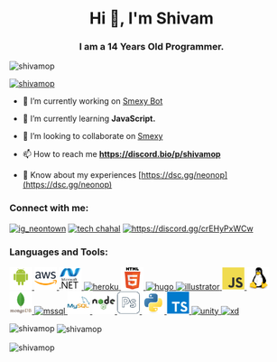 <h1 align="center">Hi 👋, I'm Shivam</h1>
<h3 align="center">I am a 14 Years Old Programmer.</h3>

<p align="left"> <img src="https://komarev.com/ghpvc/?username=shivamop&label=Profile%20views&color=0e75b6&style=flat" alt="shivamop" /> </p>

<p align="left"> <a href="https://github.com/ryo-ma/github-profile-trophy"><img src="https://github-profile-trophy.vercel.app/?username=shivamop" alt="shivamop" /></a> </p>

- 🔭 I’m currently working on [Smexy Bot](https://discord.com/oauth2/authorize?client_id=799540871552434186&permissions=0&scope=bot)

- 🌱 I’m currently learning **JavaScript.**

- 👯 I’m looking to collaborate on [Smexy](https://www.github.com/shivamop/smexy)

- 📫 How to reach me **https://discord.bio/p/shivamop**

- 📄 Know about my experiences [https://dsc.gg/neonop](https://dsc.gg/neonop)

<h3 align="left">Connect with me:</h3>
<p align="left">
<a href="https://instagram.com/ig_neontown" target="blank"><img align="center" src="https://cdn.jsdelivr.net/npm/simple-icons@3.0.1/icons/instagram.svg" alt="ig_neontown" height="30" width="40" /></a>
<a href="https://www.youtube.com/c/tech chahal" target="blank"><img align="center" src="https://cdn.jsdelivr.net/npm/simple-icons@3.0.1/icons/youtube.svg" alt="tech chahal" height="30" width="40" /></a>
<a href="https://discord.gg/https://discord.gg/crEHyPxWCw" target="blank"><img align="center" src="https://cdn.jsdelivr.net/npm/simple-icons@3.0.1/icons/discord.svg" alt="https://discord.gg/crEHyPxWCw" height="30" width="40" /></a>
</p>

<h3 align="left">Languages and Tools:</h3>
<p align="left"> <a href="https://developer.android.com" target="_blank"> <img src="https://raw.githubusercontent.com/devicons/devicon/master/icons/android/android-original-wordmark.svg" alt="android" width="40" height="40"/> </a> <a href="https://aws.amazon.com" target="_blank"> <img src="https://raw.githubusercontent.com/devicons/devicon/master/icons/amazonwebservices/amazonwebservices-original-wordmark.svg" alt="aws" width="40" height="40"/> </a> <a href="https://dotnet.microsoft.com/" target="_blank"> <img src="https://raw.githubusercontent.com/devicons/devicon/master/icons/dot-net/dot-net-original-wordmark.svg" alt="dotnet" width="40" height="40"/> </a> <a href="https://heroku.com" target="_blank"> <img src="https://www.vectorlogo.zone/logos/heroku/heroku-icon.svg" alt="heroku" width="40" height="40"/> </a> <a href="https://www.w3.org/html/" target="_blank"> <img src="https://raw.githubusercontent.com/devicons/devicon/master/icons/html5/html5-original-wordmark.svg" alt="html5" width="40" height="40"/> </a> <a href="https://gohugo.io/" target="_blank"> <img src="https://api.iconify.design/logos-hugo.svg" alt="hugo" width="40" height="40"/> </a> <a href="https://www.adobe.com/in/products/illustrator.html" target="_blank"> <img src="https://www.vectorlogo.zone/logos/adobe_illustrator/adobe_illustrator-icon.svg" alt="illustrator" width="40" height="40"/> </a> <a href="https://developer.mozilla.org/en-US/docs/Web/JavaScript" target="_blank"> <img src="https://raw.githubusercontent.com/devicons/devicon/master/icons/javascript/javascript-original.svg" alt="javascript" width="40" height="40"/> </a> <a href="https://www.linux.org/" target="_blank"> <img src="https://raw.githubusercontent.com/devicons/devicon/master/icons/linux/linux-original.svg" alt="linux" width="40" height="40"/> </a> <a href="https://www.mongodb.com/" target="_blank"> <img src="https://raw.githubusercontent.com/devicons/devicon/master/icons/mongodb/mongodb-original-wordmark.svg" alt="mongodb" width="40" height="40"/> </a> <a href="https://www.microsoft.com/en-us/sql-server" target="_blank"> <img src="https://cdn.worldvectorlogo.com/logos/microsoft-sql-server.svg" alt="mssql" width="40" height="40"/> </a> <a href="https://www.mysql.com/" target="_blank"> <img src="https://raw.githubusercontent.com/devicons/devicon/master/icons/mysql/mysql-original-wordmark.svg" alt="mysql" width="40" height="40"/> </a> <a href="https://nodejs.org" target="_blank"> <img src="https://raw.githubusercontent.com/devicons/devicon/master/icons/nodejs/nodejs-original-wordmark.svg" alt="nodejs" width="40" height="40"/> </a> <a href="https://www.photoshop.com/en" target="_blank"> <img src="https://raw.githubusercontent.com/devicons/devicon/master/icons/photoshop/photoshop-line.svg" alt="photoshop" width="40" height="40"/> </a> <a href="https://www.python.org" target="_blank"> <img src="https://raw.githubusercontent.com/devicons/devicon/master/icons/python/python-original.svg" alt="python" width="40" height="40"/> </a> <a href="https://www.typescriptlang.org/" target="_blank"> <img src="https://raw.githubusercontent.com/devicons/devicon/master/icons/typescript/typescript-original.svg" alt="typescript" width="40" height="40"/> </a> <a href="https://unity.com/" target="_blank"> <img src="https://www.vectorlogo.zone/logos/unity3d/unity3d-icon.svg" alt="unity" width="40" height="40"/> </a> <a href="https://www.adobe.com/products/xd.html" target="_blank"> <img src="https://cdn.worldvectorlogo.com/logos/adobe-xd.svg" alt="xd" width="40" height="40"/> </a> </p>

<p><img align="left" src="https://github-readme-stats.vercel.app/api/top-langs?username=shivamop&show_icons=true&locale=en&layout=compact" alt="shivamop" /></p>

<p>&nbsp;<img align="center" src="https://github-readme-stats.vercel.app/api?username=shivamop&show_icons=true&locale=en" alt="shivamop" /></p>

<p><img align="center" src="https://github-readme-streak-stats.herokuapp.com/?user=shivamop&" alt="shivamop" /></p>

